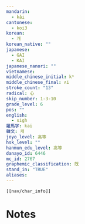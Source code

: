 ```yaml
---
mandarin:
  - kǎi
cantonese:
  - koi3
korean:
  - 개
korean_native: ""
japanese:
  - GAI
  - KAI
japanese_nanori: ""
vietnamese:
middle_chinese_initial: kʰ
middle_chinese_final: ʌi
stroke_count: "13"
radical: 心
skip_number: 1-3-10
grade_level: 6
pos: ""
english:
  - sigh
羅馬字: kai
韓文: 캐
joyo_level: 高等
hsk_level: ""
hanmun_edu_level: 高等
danayo_id: 6446
mc_id: 2767
graphemic_classification: 既
stand_in: "TRUE"
aliases:
---
```

```meta-bind-embed
[[nav/char_info]]
```

# Notes
